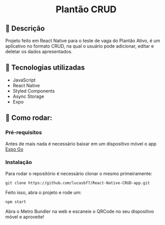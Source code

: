 <h1 align="center">Plantão CRUD</h1>

## :memo: Descrição
Projeto feito em React Native para o teste de vaga do Plantão Ativo, é um aplicativo no formato CRUD, na qual o usuário pode adicionar, editar e deletar os dados apresentados.

## :wrench: Tecnologias utilizadas
* JavaScript
* React Native
* Styled Components
* Async Storage
* Expo

## :rocket: Como rodar:

### Pré-requisitos

Antes de mais nada é necessário baixar em um dispositivo móvel o app
[Expo Go](https://expo.dev/client)

### Instalação

Para rodar o repositório é necessário clonar o mesmo primeiramente:
```
git clone https://github.com/lucasbf7/React-Native-CRUD-app.git
```
Feito isso, abra o projeto e rode um: 
```
npm start
```
Abra o Metro Bundler na web e escaneie o QRCode no seu dispositivo móvel e aproveite!
